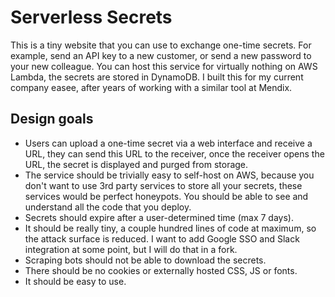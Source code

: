 Serverless Secrets
===

This is a tiny website that you can use to exchange one-time secrets. For example, send an API key to a new customer, or send a new password to your new colleague. You can host this service for virtually nothing on AWS Lambda, the secrets are stored in DynamoDB. I built this for my current company easee, after years of working with a similar tool at Mendix.

Design goals
---

- Users can upload a one-time secret via a web interface and receive a URL, they can send this URL to the receiver, once the receiver opens the URL, the secret is displayed and purged from storage.
- The service should be trivially easy to self-host on AWS, because you don't want to use 3rd party services to store all your secrets, these services would be perfect honeypots. You should be able to see and understand all the code that you deploy.
- Secrets should expire after a user-determined time (max 7 days).
- It should be really tiny, a couple hundred lines of code at maximum, so the attack surface is reduced. I want to add Google SSO and Slack integration at some point, but I will do that in a fork.
- Scraping bots should not be able to download the secrets.
- There should be no cookies or externally hosted CSS, JS or fonts.
- It should be easy to use.
